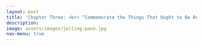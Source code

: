 ```yaml
---
layout: post
title: 'Chapter Three: <br> “Commemorate the Things That Ought to Be Remembered”: Materiality and Memory of the Jelling Dynasty'
description: 
image: assets/images/jelling-pano.jpg
nav-menu: true
---
```

